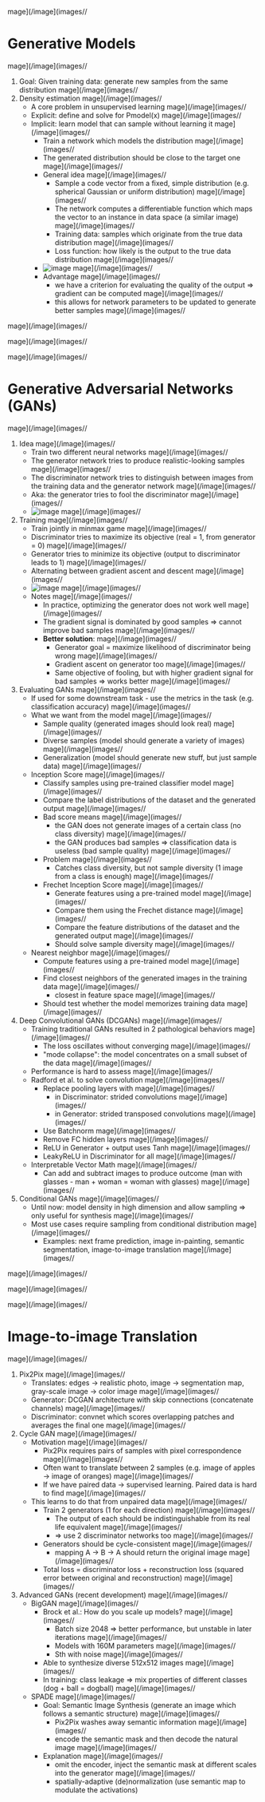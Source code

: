 mage](/image](images//
# Generative Models
mage](/image](images//
1. Goal: Given training data: generate new samples from the same distribution
mage](/image](images//
1. Density estimation
mage](/image](images//
    - A core problem in unsupervised learning
mage](/image](images//
    - Explicit: define and solve for Pmodel(x)
mage](/image](images//
    - Implicit: learn model that can sample without learning it
mage](/image](images//
        * Train a network which models the distribution
mage](/image](images//
        * The generated distribution should be close to the target one
mage](/image](images//
        * General idea
mage](/image](images//
            + Sample a code vector from a fixed, simple distribution (e.g. spherical Gaussian or uniform distribution)
mage](/image](images//
            + The network computes a differentiable function which maps the vector to an instance in data space (a similar image)
mage](/image](images//
            + Training data: samples which originate from the true data distribution
mage](/image](images//
            + Loss function: how likely is the output to the true data distribution
mage](/image](images//
        * ![image](implicit_generative_model.png)
mage](/image](images//
        * Advantage
mage](/image](images//
            + we have a criterion for evaluating the quality of the output => gradient can be computed
mage](/image](images//
            + this allows for network parameters to be updated to generate better samples
mage](/image](images//

mage](/image](images//

mage](/image](images//

mage](/image](images//
# Generative Adversarial Networks (GANs)
mage](/image](images//
1. Idea
mage](/image](images//
    - Train two different neural networks
mage](/image](images//
    - The generator network tries to produce realistic-looking samples
mage](/image](images//
    - The discriminator network tries to distinguish between images from the training data and the generator network
mage](/image](images//
    - Aka: the generator tries to fool the discriminator
mage](/image](images//
    - ![image](gan_basics.png)
mage](/image](images//
1. Training
mage](/image](images//
    - Train jointly in minmax game
mage](/image](images//
    - Discriminator tries to maximize its objective (real = 1, from generator = 0)
mage](/image](images//
    - Generator tries to minimize its objective (output to discriminator leads to 1)
mage](/image](images//
    - Alternating between gradient ascent and descent
mage](/image](images//
    - ![image](gan_training.png)
mage](/image](images//
    - Notes
mage](/image](images//
        * In practice, optimizing the generator does not work well
mage](/image](images//
        * The gradient signal is dominated by good samples => cannot improve bad samples
mage](/image](images//
        * **Better solution**:
mage](/image](images//
            + Generator goal = maximize likelihood of discriminator being wrong
mage](/image](images//
            + Gradient ascent on generator too
mage](/image](images//
            + Same objective of fooling, but with higher gradient signal for bad samples => works better
mage](/image](images//
1. Evaluating GANs
mage](/image](images//
    - If used for some downstream task - use the metrics in the task (e.g. classification accuracy)
mage](/image](images//
    - What we want from the model
mage](/image](images//
        * Sample quality (generated images should look real)
mage](/image](images//
        * Diverse samples (model should generate a variety of images)
mage](/image](images//
        * Generalization (model should generate new stuff, but just sample data)
mage](/image](images//
    - Inception Score
mage](/image](images//
        * Classify samples using pre-trained classifier model
mage](/image](images//
        * Compare the label distributions of the dataset and the generated output
mage](/image](images//
        * Bad score means
mage](/image](images//
            + the GAN does not generate images of a certain class (no class diversity)
mage](/image](images//
            + the GAN produces bad samples => classification data is useless (bad sample quality)
mage](/image](images//
        * Problem
mage](/image](images//
            + Catches class diversity, but not sample diversity (1 image from a class is enough)
mage](/image](images//
        * Frechet Inception Score
mage](/image](images//
            + Generate features using a pre-trained model
mage](/image](images//
            + Compare them using the Frechet distance
mage](/image](images//
            + Compare the feature distributions of the dataset and the generated output
mage](/image](images//
            + Should solve sample diversity
mage](/image](images//
    - Nearest neighbor
mage](/image](images//
        * Compute features using a pre-trained model
mage](/image](images//
        * Find closest neighbors of the generated images in the training data
mage](/image](images//
            + closest in feature space
mage](/image](images//
        * Should test whether the model memorizes training data
mage](/image](images//
1. Deep Convolutional GANs (DCGANs)
mage](/image](images//
    - Training traditional GANs resulted in 2 pathological behaviors
mage](/image](images//
        * The loss oscillates without converging
mage](/image](images//
        * "mode collapse": the model concentrates on a small subset of the data
mage](/image](images//
    - Performance is hard to assess
mage](/image](images//
    - Radford et al. to solve convolution
mage](/image](images//
        * Replace pooling layers with
mage](/image](images//
            + in Discriminator: strided convolutions
mage](/image](images//
            + in Generator: strided transposed convolutions
mage](/image](images//
        * Use Batchnorm
mage](/image](images//
        * Remove FC hidden layers
mage](/image](images//
        * ReLU in Generator + output uses Tanh
mage](/image](images//
        * LeakyReLU in Discriminator for all
mage](/image](images//
    - Interpretable Vector Math
mage](/image](images//
        * Can add and subtract images to produce outcome (man with glasses - man + woman = woman with glasses)
mage](/image](images//
1. Conditional GANs
mage](/image](images//
    - Until now: model density in high dimension and allow sampling => only useful for synthesis
mage](/image](images//
    - Most use cases require sampling from conditional distribution
mage](/image](images//
        * Examples: next frame prediction, image in-painting, semantic segmentation, image-to-image translation
mage](/image](images//

mage](/image](images//

mage](/image](images//

mage](/image](images//
# Image-to-image Translation
mage](/image](images//
1. Pix2Pix
mage](/image](images//
    - Translates: edges -> realistic photo, image -> segmentation map, gray-scale image -> color image
mage](/image](images//
    - Generator: DCGAN architecture with skip connections (concatenate channels)
mage](/image](images//
    - Discriminator: convnet which scores overlapping patches and averages the final one
mage](/image](images//
1. Cycle GAN
mage](/image](images//
    - Motivation
mage](/image](images//
        * Pix2Pix requires pairs of samples with pixel correspondence
mage](/image](images//
        * Often want to translate between 2 samples (e.g. image of apples -> image of oranges)
mage](/image](images//
        * If we have paired data -> supervised learning. Paired data is hard to find
mage](/image](images//
    - This learns to do that from unpaired data
mage](/image](images//
        * Train 2 generators (1 for each direction)
mage](/image](images//
            + The output of each should be indistinguishable from its real life equivalent
mage](/image](images//
            + => use 2 discriminator networks too
mage](/image](images//
        * Generators should be cycle-consistent
mage](/image](images//
            + mapping A -> B -> A should return the original image
mage](/image](images//
        * Total loss = discriminator loss + reconstruction loss (squared error between original and reconstruction)
mage](/image](images//
1. Advanced GANs (recent development)
mage](/image](images//
    - BigGAN
mage](/image](images//
        * Brock et al.: How do you scale up models?
mage](/image](images//
            + Batch size 2048 => better performance, but unstable in later iterations
mage](/image](images//
            + Models with 160M parameters
mage](/image](images//
            + Sth with noise
mage](/image](images//
        * Able to synthesize diverse 512x512 images
mage](/image](images//
        * In training: class leakage => mix properties of different classes (dog + ball = dogball)
mage](/image](images//
    - SPADE
mage](/image](images//
        * Goal: Semantic Image Synthesis (generate an image which follows a semantic structure)
mage](/image](images//
            + Pix2Pix washes away semantic information
mage](/image](images//
            + encode the semantic mask and then decode the natural image
mage](/image](images//
        * Explanation
mage](/image](images//
            + omit the encoder, inject the semantic mask at different scales into the generator
mage](/image](images//
            + spatially-adaptive (de)normalization (use semantic map to modulate the activations)
